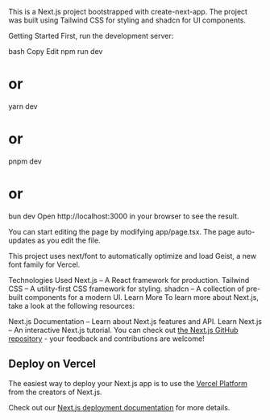 This is a Next.js project bootstrapped with create-next-app. The project was built using Tailwind CSS for styling and shadcn for UI components.

Getting Started
First, run the development server:

bash
Copy
Edit
npm run dev
# or
yarn dev
# or
pnpm dev
# or
bun dev
Open http://localhost:3000 in your browser to see the result.

You can start editing the page by modifying app/page.tsx. The page auto-updates as you edit the file.

This project uses next/font to automatically optimize and load Geist, a new font family for Vercel.

Technologies Used
Next.js – A React framework for production.
Tailwind CSS – A utility-first CSS framework for styling.
shadcn – A collection of pre-built components for a modern UI.
Learn More
To learn more about Next.js, take a look at the following resources:

Next.js Documentation – Learn about Next.js features and API.
Learn Next.js – An interactive Next.js tutorial.
You can check out [the Next.js GitHub repository](https://github.com/vercel/next.js) - your feedback and contributions are welcome!

## Deploy on Vercel

The easiest way to deploy your Next.js app is to use the [Vercel Platform](https://vercel.com/new?utm_medium=default-template&filter=next.js&utm_source=create-next-app&utm_campaign=create-next-app-readme) from the creators of Next.js.

Check out our [Next.js deployment documentation](https://nextjs.org/docs/app/building-your-application/deploying) for more details.
